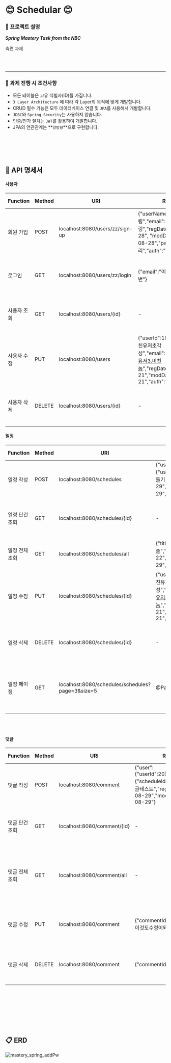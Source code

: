 

# 😊  Schedular 😊

### 📌 프로젝트 설명
***Spring Mastery Task from the NBC***

숙련 과제

<br></br>

---

### 📌 과제 진행 시 조건사항 
- 모든 테이블은 고유 식별자(ID)를 가집니다.
- `3 Layer Architecture` 에 따라 각 Layer의 목적에 맞게 개발합니다.
- CRUD 필수 기능은 모두 데이터베이스 연결 및  `JPA`를 사용해서 개발합니다.
- `JDBC`와 `Spring Security`는 사용하지 않습니다.
- 인증/인가 절차는 `JWT`를 활용하여 개발합니다.
- JPA의 연관관계는 **`양방향`**으로 구현합니다.

<br></br>
---

## 📝 API 명세서 

#### 사용자

| Function | Method | URI                 | Request                                                           | Response                                                                                                                       | Status Code                           |
|----------|--------|---------------------|-------------------------------------------------------------------|--------------------------------------------------------------------------------------------------------------------------------|---------------------------------------|
| 회원 가입    | POST   | localhost:8080/users/zz/sign-up          |{"userName": "크리링","email": "크리크리링","regDate": "2024-08-28", "modDate": "2024-08-28","pw": "크리","auth":"nomal"} | {"userId":18,"userName":"크리링","email":"크리크리링","regDate":"2024-08-28","modDate":"2024-08-28","auth":"nomal"} | 200: OK                               |
| 로그인    | GET    |localhost:8080/users/zz/login |{"email":"이메일","pw":"비번"} | "로그인 완료"   | 200: OK<br>500: Internal Server Error |
|사용자 조회 | GET    | localhost:8080/users/{id}         | -  | {"userId":20,"userName":"이름","email":"이메일","regDate":"2024-08-28","modDate":"2024-08-28","auth":"nomal"} | 200: OK                               |
| 사용자 수정    | PUT    |localhost:8080/users | {"userId":18,"userName":"미친유저초각성","email":"crazy@슈퍼미친유저3.미친놈","regDate":"2024-08-21","modDate":"2024-08-21","auth":"nomal"}| {"userId":18,"userName":"미친유저초각성","email":"crazy@슈퍼미친유저3.미친놈","regDate":"2024-08-21","modDate":"2024-08-21","auth":"nomal"}  | 200: OK<br>500: Internal Server Error |
| 사용자 삭제    | DELETE | localhost:8080/users/{id} | - | -    | 200: OK<br>500: Internal Server Error |


#### 일정


| Function | Method | URI                 | Request                                                           | Response                                                                                                                       | Status Code                           |
|----------|--------|---------------------|-------------------------------------------------------------------|--------------------------------------------------------------------------------------------------------------------------------|---------------------------------------|
| 일정 작성    | POST   |localhost:8080/schedules         |{"user":{"userId":19},"title":"일정만들기","regDate":"2024-08-29","modDate":"2024-08-29","content":"ㅋㅋ"} |{"scheduleId":39,"title":"일정만들기","content":"ㅋㅋ","regDate":"2024-08-29","modDate":"2024-08-29","assignee":null,"userId":19}| 200: OK                               |
| 일정 단건 조회    | GET    |localhost:8080/schedules/{id} |- |{"scheduleId":38,"title":"일정만들기","content":"ㅋㅋ","regDate":"2024-08-29","modDate":"2024-08-29","assignees":[{"userId":19,"assigneeId":17,"userName":"크리링","userEmail":"크리크리링"},{"userId":19,"assigneeId":18,"userName":"크리링","userEmail":"크리크리링"},{"userId":20,"assigneeId":19,"userName":"이름","userEmail":"이메일"}]} | 200: OK<br>500: Internal Server Error |
| 일정 전체 조회 | GET    |localhost:8080/schedules/all         |{"title":"빨리제출","regDate":"2024-08-22","modDate":"2024-08-29","content":"빨리빨리"} |[{"scheduleId":1,"title":"왜다뒤엎어야하는거야","content":"다시테스트","regDate":"2024-08-22","modDate":"2024-08-22"},{"scheduleId":39,"title":"일정만들기","content":"ㅋㅋ","regDate":"2024-08-29","modDate":"2024-08-29"}]| 200: OK                               |
| 일정 수정    | PUT    |localhost:8080/schedules/{id} | {"userId":18,"userName":"미친유저초각성","email":"crazy@슈퍼미친유저3.미친놈","regDate":"2024-08-21","modDate":"2024-08-21","auth":"nomal"}| {"scheduleId":37,"title":"빨리제출","content":"빨리빨리","regDate":"2024-08-22","modDate":"2024-08-29","assignees":[{"userId":19,"assigneeId":16,"userName":"크리링","userEmail":"크리크리링"}]} | 200: OK<br>500: Internal Server Error |
| 일정 삭제    | DELETE | localhost:8080/schedules/{id} | - | "삭제 완료"    | 200: OK<br>500: Internal Server Error |
| 일정 페이징    | GET |localhost:8080/schedules/schedules?page=3&size=5 | @Params : page, size |{"totalPages":6,"totalElements":27,"size":5,"content":[{"scheduleId":19,"title":"고아만들자","content":"테스트","regDate":"2024-08-24","modDate":"2024-08-24","commentCount":0},{"scheduleId":32,"title":"고아만들자","content":"테스트","regDate":"2024-08-24","modDate":"2024-08-24","commentCount":0}],"number":3,"sort":{"empty":true,"sorted":false,"unsorted":true},"first":false,"last":false,"numberOfElements":5,"pageable":{"pageNumber":3,"pageSize":5,"sort":{"empty":true,"sorted":false,"unsorted":true},"offset":15,"paged":true,"unpaged":false},"empty":false}   | 200: OK<br>500: Internal Server Error |


<br></br>

#### 댓글


| Function | Method | URI                 | Request                                                           | Response                                                                                                                       | Status Code                           |
|----------|--------|---------------------|-------------------------------------------------------------------|--------------------------------------------------------------------------------------------------------------------------------|---------------------------------------|
| 댓글 작성    | POST   |localhost:8080/comment       |{"user":{"userId":20},"schedule":{"scheduleId":38},"content":"댓글테스트","regDate":"2024-08-29","modDate":"2024-08-29"} |{"commentId":32,"content":"댓글테스트","regDate":"2024-08-29","modDate":"2024-08-29","userId":20,"scheduleId":38}| 200: OK                               |
| 댓글 단건 조회    | GET    |localhost:8080/comment/{id} |- |{"commentId":32,"content":"댓글테스트","regDate":"2024-08-29","modDate":"2024-08-29","userId":20,"scheduleId":38} | 200: OK<br>500: Internal Server Error |
| 댓글 전체 조회 | GET    |localhost:8080/comment/all        | -  | [{"commentId":32,"content":"댓글테스트","regDate":"2024-08-29","modDate":"2024-08-29","userId":20,"scheduleId":38},{"commentId":33,"content":"댓글테스트","regDate":"2024-08-29","modDate":"2024-08-29","userId":20,"scheduleId":38}]| 200: OK                               |
| 댓글 수정    | PUT    |localhost:8080/comment | {"commentId":32,"content":"zz이것도수정이되냐"}| {"commentId":32,"content":"zz이것도수정이되냐","regDate":"2024-08-29","modDate":"now:나중에바꿔야함","userId":20,"scheduleId":38} | 200: OK<br>500: Internal Server Error |
| 댓글 삭제    | DELETE |localhost:8080/comment | {"commentId":14}  | "삭제 완료"    | 200: OK<br>500: Internal Server Error |


<br></br>



<br></br>
---
## 📋 ERD




![mastery_spring_addPw](https://github.com/user-attachments/assets/f61971ac-b0c6-4ca5-bc01-a003490d42c9)

